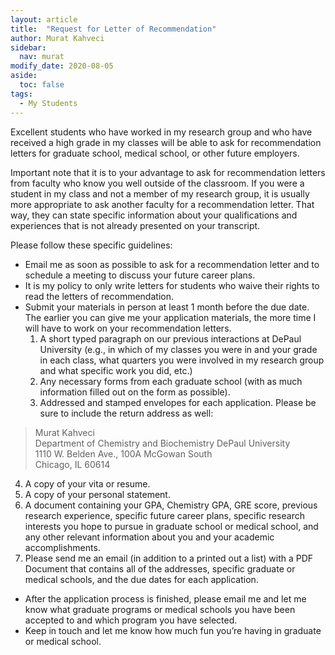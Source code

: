 ```yaml
---
layout: article
title:  "Request for Letter of Recommendation"
author: Murat Kahveci
sidebar:
  nav: murat
modify_date: 2020-08-05
aside:
  toc: false 
tags:
  - My Students
---
```


Excellent students who have worked in my research group and who have received a high grade in my classes will be able to ask for recommendation letters for graduate school, medical school, or other future employers.

Important note that it is to your advantage to ask for recommendation letters from faculty who know you well outside of the classroom. If you were a student in my class and not a member of my research group, it is usually more appropriate to ask another faculty for a recommendation letter. That way, they can state specific information about your qualifications and experiences that is not already presented on your transcript.

Please follow these specific guidelines:
  
* Email me as soon as possible to ask for a recommendation letter and to schedule a meeting to discuss your future career plans.
* It is my policy to only write letters for students who waive their rights to read the letters of recommendation.
* Submit your materials in person at least 1 month before the due date. The earlier you can give me your application materials, the more time I will have to work on your recommendation letters.
  1. A short typed paragraph on our previous interactions at DePaul University
(e.g., in which of my classes you were in and your grade in each class, what quarters you were involved in my research group and what specific work you did, etc.)
  2. Any necessary forms from each graduate school (with as much information filled out on the form as possible).
  3. Addressed and stamped envelopes for each application. Please be sure to include the return address as well:
>Murat Kahveci<br>
Department of Chemistry and Biochemistry DePaul University<br>
1110 W. Belden Ave., 100A McGowan South<br> 
Chicago, IL 60614
  4. A copy of your vita or resume.
  5. A copy of your personal statement.
  6. A document containing your GPA, Chemistry GPA, GRE score, previous research experience, specific future career plans, specific research interests you hope to pursue in graduate school or medical school, and any other relevant information about you and your academic accomplishments.
  7. Please send me an email (in addition to a printed out a list) with a PDF Document that contains all of the addresses, specific graduate or medical schools, and the due dates for each application.
* After the application process is finished, please email me and let me know what graduate programs or medical schools you have been accepted to and which program you have selected.
* Keep in touch and let me know how much fun you’re having in graduate or medical school.